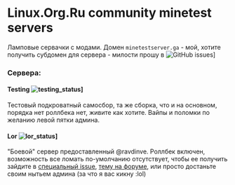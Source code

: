 # Linux.Org.Ru community minetest servers

Ламповые сервачки с модами. Домен `minetestserver.ga` - мой, хотите получить субдомен для сервера - милости прошу в ![GitHub issues](https://img.shields.io/github/issues-raw/timdorohin/lor-minetest-server.svg)]

### Сервера:

#### Testing ![testing_status](https://img.shields.io/badge/Cтатус:-online-green.svg)]

Тестовый подкроватный самосбор, та же сборка, что и на основном, порядка нет роллбека нет, живите как хотите. Вайпы и поломки по желанию левой пятки админа.

#### Lor ![lor_status](https://img.shields.io/badge/Cтатус:-wip-gray.svg)]

"Боевой" сервер предоставленный @ravdinve. Роллбек включен, возможность все ломать по-умолчанию отсутствует, чтобы ее получить зайдите в [специальный issue](https://www.linux.org.ru/forum/games/13503450), [тему на форуме](https://www.linux.org.ru/forum/games/13503450), или просто достаньте своим нытьем админа (за что я вас кикну :lol)
